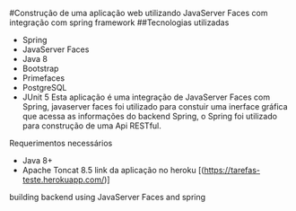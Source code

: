 #Construção de uma aplicação web utilizando JavaServer Faces com integração com spring framework
##Tecnologias utilizadas
- Spring
- JavaServer Faces
- Java 8
- Bootstrap
- Primefaces
- PostgreSQL
- JUnit 5
Esta aplicação é uma integração de JavaServer Faces com Spring, javaserver faces foi utilizado para constuir uma inerface gráfica
que acessa as informações do backend Spring, o Spring foi utilizado para construção de uma Api RESTful.

Requerimentos necessários

- Java 8+
- Apache Toncat 8.5
link da aplicação no heroku [(https://tarefas-teste.herokuapp.com/)]

building backend using JavaServer Faces and spring

